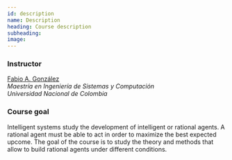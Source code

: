 ```yaml
---
id: description
name: Description
heading: Course description
subheading: 
image: 
---
```


### Instructor
[Fabio A. González](https://fagonzalezo.github.io/)  
*Maestría en Ingeniería de Sistemas y Computación*  
*Universidad Nacional de Colombia*

### Course goal
Intelligent systems study the development of intelligent or rational agents. A rational agent must be able to act in order to maximize the best expected upcome. The goal of the course is to study the theory and methods that allow to build rational agents under different conditions.
